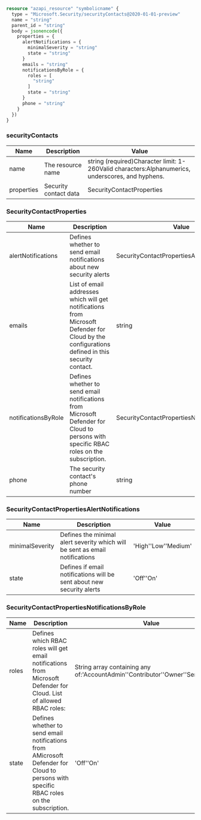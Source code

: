 ```terraform
resource "azapi_resource" "symbolicname" {
  type = "Microsoft.Security/securityContacts@2020-01-01-preview"
  name = "string"
  parent_id = "string"
  body = jsonencode({
    properties = {
      alertNotifications = {
        minimalSeverity = "string"
        state = "string"
      }
      emails = "string"
      notificationsByRole = {
        roles = [
          "string"
        ]
        state = "string"
      }
      phone = "string"
    }
  })
}

```

### securityContacts

| Name | Description | Value |
|-|-|-|
| name | The resource name | string (required)Character limit: 1-260Valid characters:Alphanumerics, underscores, and hyphens. |
| properties | Security contact data | SecurityContactProperties |


### SecurityContactProperties

| Name | Description | Value |
|-|-|-|
| alertNotifications | Defines whether to send email notifications about new security alerts | SecurityContactPropertiesAlertNotifications |
| emails | List of email addresses which will get notifications from Microsoft Defender for Cloud by the configurations defined in this security contact. | string |
| notificationsByRole | Defines whether to send email notifications from Microsoft Defender for Cloud to persons with specific RBAC roles on the subscription. | SecurityContactPropertiesNotificationsByRole |
| phone | The security contact's phone number | string |


### SecurityContactPropertiesAlertNotifications

| Name | Description | Value |
|-|-|-|
| minimalSeverity | Defines the minimal alert severity which will be sent as email notifications | 'High''Low''Medium' |
| state | Defines if email notifications will be sent about new security alerts | 'Off''On' |


### SecurityContactPropertiesNotificationsByRole

| Name | Description | Value |
|-|-|-|
| roles | Defines which RBAC roles will get email notifications from Microsoft Defender for Cloud. List of allowed RBAC roles: | String array containing any of:'AccountAdmin''Contributor''Owner''ServiceAdmin' |
| state | Defines whether to send email notifications from AMicrosoft Defender for Cloud to persons with specific RBAC roles on the subscription. | 'Off''On' |


